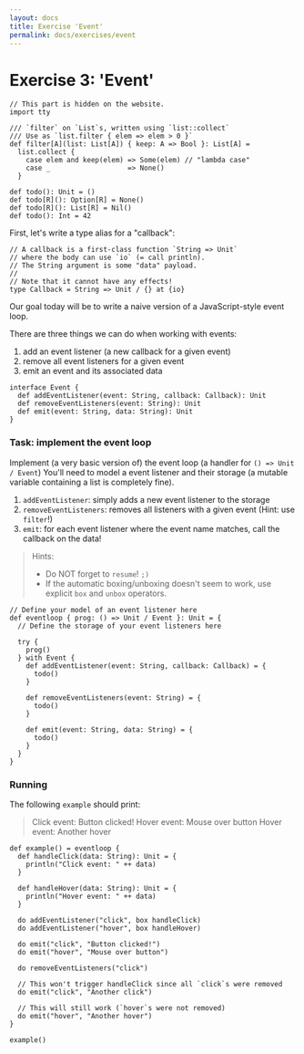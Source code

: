 ```yaml
---
layout: docs
title: Exercise 'Event'
permalink: docs/exercises/event
---
```


# Exercise 3: 'Event'

```effekt:hide
// This part is hidden on the website.
import tty

/// `filter` on `List`s, written using `list::collect`
/// Use as `list.filter { elem => elem > 0 }`
def filter[A](list: List[A]) { keep: A => Bool }: List[A] =
  list.collect {
    case elem and keep(elem) => Some(elem) // "lambda case"
    case _                   => None()
  }

def todo(): Unit = ()
def todo[R](): Option[R] = None()
def todo[R](): List[R] = Nil()
def todo(): Int = 42
```

First, let's write a type alias for a "callback":
```effekt
// A callback is a first-class function `String => Unit`
// where the body can use `io` (= call println).
// The String argument is some "data" payload.
//
// Note that it cannot have any effects!
type Callback = String => Unit / {} at {io}
```

Our goal today will be to write a naive version of a JavaScript-style event loop.

There are three things we can do when working with events:
1. add an event listener (a new callback for a given event)
2. remove all event listeners for a given event
3. emit an event and its associated data
```effekt
interface Event {
  def addEventListener(event: String, callback: Callback): Unit
  def removeEventListeners(event: String): Unit
  def emit(event: String, data: String): Unit
}
```

### Task: implement the event loop

Implement (a very basic version of) the event loop (a handler for `() => Unit / Event`)
You'll need to model a event listener and their storage
(a mutable variable containing a list is completely fine).
1. `addEventListener`: simply adds a new event listener to the storage
2. `removeEventListeners`: removes all listeners with a given event (Hint: use `filter`!)
3. `emit`: for each event listener where the event name matches, call the callback on the data!

> Hints:
> - Do NOT forget to `resume`! `;)`
> - If the automatic boxing/unboxing doesn't seem to work,
>   use explicit `box` and `unbox` operators.

```effekt
// Define your model of an event listener here
def eventloop { prog: () => Unit / Event }: Unit = {
  // Define the storage of your event listeners here

  try {
    prog()
  } with Event {
    def addEventListener(event: String, callback: Callback) = {
      todo()
    }

    def removeEventListeners(event: String) = {
      todo()
    }

    def emit(event: String, data: String) = {
      todo()
    }
  }
}
```

### Running

The following `example` should print:
> Click event: Button clicked!
> Hover event: Mouse over button
> Hover event: Another hover

```effekt
def example() = eventloop {
  def handleClick(data: String): Unit = {
    println("Click event: " ++ data)
  }

  def handleHover(data: String): Unit = {
    println("Hover event: " ++ data)
  }

  do addEventListener("click", box handleClick)
  do addEventListener("hover", box handleHover)

  do emit("click", "Button clicked!")
  do emit("hover", "Mouse over button")

  do removeEventListeners("click")

  // This won't trigger handleClick since all `click`s were removed
  do emit("click", "Another click")

  // This will still work (`hover`s were not removed)
  do emit("hover", "Another hover")
}
```

```effekt:repl
example()
```